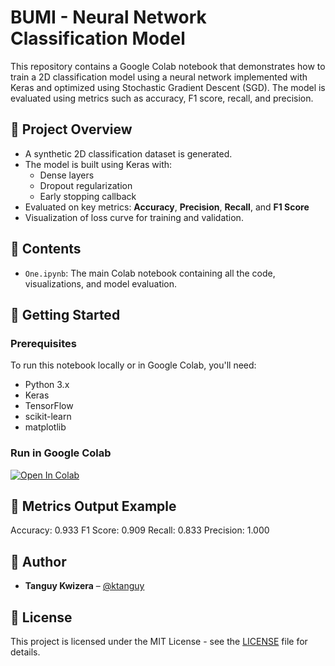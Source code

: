 # BUMI - Neural Network Classification Model

This repository contains a Google Colab notebook that demonstrates how to train a 2D classification model using a neural network implemented with Keras and optimized using Stochastic Gradient Descent (SGD). The model is evaluated using metrics such as accuracy, F1 score, recall, and precision.

## 📌 Project Overview

- A synthetic 2D classification dataset is generated.
- The model is built using Keras with:
  - Dense layers
  - Dropout regularization
  - Early stopping callback
- Evaluated on key metrics: **Accuracy**, **Precision**, **Recall**, and **F1 Score**
- Visualization of loss curve for training and validation.

## 📁 Contents

- `One.ipynb`: The main Colab notebook containing all the code, visualizations, and model evaluation.

## 🚀 Getting Started

### Prerequisites

To run this notebook locally or in Google Colab, you'll need:

- Python 3.x
- Keras
- TensorFlow
- scikit-learn
- matplotlib

### Run in Google Colab

[![Open In Colab](https://colab.research.google.com/assets/colab-badge.svg)](https://colab.research.google.com/github/ktanguy/BUMI/blob/main/One.ipynb)

## 🧪 Metrics Output Example

Accuracy: 0.933
F1 Score: 0.909
Recall: 0.833
Precision: 1.000




## 🔧 Author

- **Tanguy Kwizera** – [@ktanguy](https://github.com/ktanguy)

## 📄 License

This project is licensed under the MIT License - see the [LICENSE](LICENSE) file for details.

